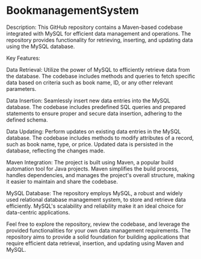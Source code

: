 ﻿# BookmanagementSystem
Description:
This GitHub repository contains a Maven-based codebase integrated with MySQL for efficient data management and operations. The repository provides functionality for retrieving, inserting, and updating data using the MySQL database.

Key Features:

Data Retrieval: Utilize the power of MySQL to efficiently retrieve data from the database. The codebase includes methods and queries to fetch specific data based on criteria such as book name, ID, or any other relevant parameters.

Data Insertion: Seamlessly insert new data entries into the MySQL database. The codebase includes predefined SQL queries and prepared statements to ensure proper and secure data insertion, adhering to the defined schema.

Data Updating: Perform updates on existing data entries in the MySQL database. The codebase includes methods to modify attributes of a record, such as book name, type, or price. Updated data is persisted in the database, reflecting the changes made.

Maven Integration: The project is built using Maven, a popular build automation tool for Java projects. Maven simplifies the build process, handles dependencies, and manages the project's overall structure, making it easier to maintain and share the codebase.

MySQL Database: The repository employs MySQL, a robust and widely used relational database management system, to store and retrieve data efficiently. MySQL's scalability and reliability make it an ideal choice for data-centric applications.

Feel free to explore the repository, review the codebase, and leverage the provided functionalities for your own data management requirements. The repository aims to provide a solid foundation for building applications that require efficient data retrieval, insertion, and updating using Maven and MySQL.
